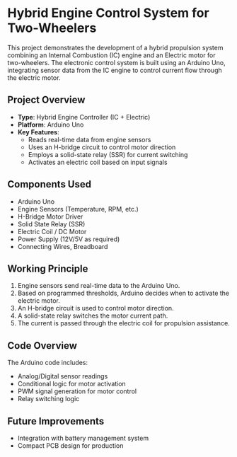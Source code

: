 # Hybrid Engine Control System for Two-Wheelers

This project demonstrates the development of a hybrid propulsion system combining an Internal Combustion (IC) engine and an Electric motor for two-wheelers. The electronic control system is built using an Arduino Uno, integrating sensor data from the IC engine to control current flow through the electric motor.

##  Project Overview

- **Type**: Hybrid Engine Controller (IC + Electric)
- **Platform**: Arduino Uno
- **Key Features**:
  - Reads real-time data from engine sensors
  - Uses an H-bridge circuit to control motor direction
  - Employs a solid-state relay (SSR) for current switching
  - Activates an electric coil based on input signals

## Components Used

- Arduino Uno
- Engine Sensors (Temperature, RPM, etc.)
- H-Bridge Motor Driver
- Solid State Relay (SSR)
- Electric Coil / DC Motor
- Power Supply (12V/5V as required)
- Connecting Wires, Breadboard

## Working Principle

1. Engine sensors send real-time data to the Arduino Uno.
2. Based on programmed thresholds, Arduino decides when to activate the electric motor.
3. An H-bridge circuit is used to control motor direction.
4. A solid-state relay switches the motor current path.
5. The current is passed through the electric coil for propulsion assistance.

## Code Overview

The Arduino code includes:
- Analog/Digital sensor readings
- Conditional logic for motor activation
- PWM signal generation for motor control
- Relay switching logic

## Future Improvements

- Integration with battery management system
- Compact PCB design for production
